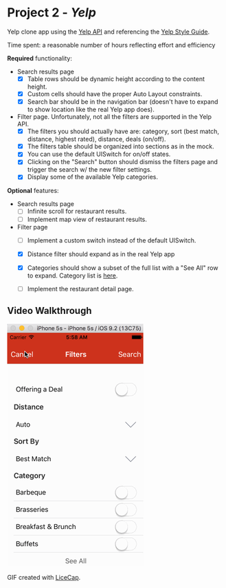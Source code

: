 # Project 2 - *Yelp*

Yelp clone app using the [Yelp API](http://www.yelp.com/developers/documentation/v2/search_api) and referencing the [Yelp Style Guide](http://www.yelp.com/styleguide).

Time spent: a reasonable number of hours reflecting effort and efficiency

**Required** functionality:

- Search results page
  - [x] Table rows should be dynamic height according to the content height.
  - [x] Custom cells should have the proper Auto Layout constraints.
  - [x] Search bar should be in the navigation bar (doesn't have to expand to show location like the real Yelp app does).
- Filter page. Unfortunately, not all the filters are supported in the Yelp API.
  - [x] The filters you should actually have are: category, sort (best match, distance, highest rated), distance, deals (on/off).
  - [x] The filters table should be organized into sections as in the mock.
  - [x] You can use the default UISwitch for on/off states.
  - [x] Clicking on the "Search" button should dismiss the filters page and trigger the search w/ the new filter settings.
  - [x] Display some of the available Yelp categories.

**Optional** features:

- Search results page
  - [ ] Infinite scroll for restaurant results.
  - [ ] Implement map view of restaurant results.
- Filter page
  - [ ] Implement a custom switch instead of the default UISwitch.
  - [x] Distance filter should expand as in the real Yelp app
  - [x] Categories should show a subset of the full list with a "See All" row to expand. Category list is [here](http://www.yelp.com/developers/documentation/category_list).
  - [ ] Implement the restaurant detail page.




## Video Walkthrough

![Demo](yelpdemo.gif)

GIF created with [LiceCap](http://www.cockos.com/licecap/).

